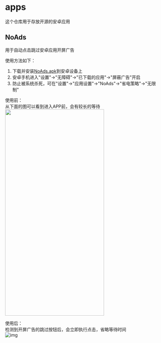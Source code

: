 # apps
这个仓库用于存放开源的安卓应用

## NoAds
用于自动点击跳过安卓应用开屏广告

使用方法如下：
1. 下载并安装[NoAds.apk](https://github.com/zev-young/apps/blob/zev-dev/NoAds/resource/NoAds.apk)到安卓设备上
2. 安卓手机进入"设置"->"无障碍"->"已下载的应用"->"屏蔽广告"开启
3. 防止被系统杀死，可在"设置"->"应用设置"->"NoAds"->"省电策略"->"无限制"

使用前：  
从下面的图可以看到进入APP前，会有较长的等待  
<img src="https://github.com/zev-young/apps/blob/zev-dev/NoAds/resource/before.gif" width = "320" height = "666" align=center />
 
使用后：  
检测到开屏广告的跳过按钮后，会立即执行点击，省略等待时间  
  ![img](https://github.com/zev-young/apps/blob/zev-dev/NoAds/resource/after.gif)
